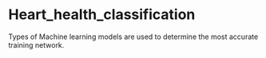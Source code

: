 # Heart_health_classification
Types of Machine learning models are used to determine the most accurate training network.
